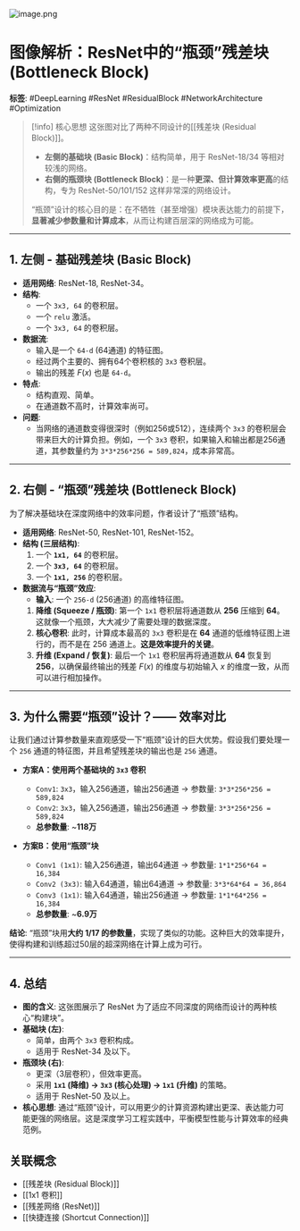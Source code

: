 ![image.png](https://cc-407-1376569927.cos.ap-guangzhou.myqcloud.com/cc-407-1376569927/images-obsidian/202509102010914.png)
# 图像解析：ResNet中的“瓶颈”残差块 (Bottleneck Block)

**标签**: #DeepLearning #ResNet #ResidualBlock #NetworkArchitecture #Optimization

> [!info] 核心思想
> 这张图对比了两种不同设计的[[残差块 (Residual Block)]]。
> - **左侧的基础块 (Basic Block)**：结构简单，用于 ResNet-18/34 等相对较浅的网络。
> - **右侧的瓶颈块 (Bottleneck Block)**：是一种**更深、但计算效率更高**的结构，专为 ResNet-50/101/152 这样非常深的网络设计。
>
> “瓶颈”设计的核心目的是：在不牺牲（甚至增强）模块表达能力的前提下，**显著减少参数量和计算成本**，从而让构建百层深的网络成为可能。

---

## 1. 左侧 - 基础残差块 (Basic Block)

- **适用网络**: ResNet-18, ResNet-34。
- **结构**:
    - 一个 `3x3, 64` 的卷积层。
    - 一个 `relu` 激活。
    - 一个 `3x3, 64` 的卷积层。
- **数据流**:
    - 输入是一个 `64-d` (64通道) 的特征图。
    - 经过两个主要的、拥有64个卷积核的 `3x3` 卷积层。
    - 输出的残差 $F(x)$ 也是 `64-d`。
- **特点**:
    - 结构直观、简单。
    - 在通道数不高时，计算效率尚可。
- **问题**:
    - 当网络的通道数变得很深时（例如256或512），连续两个 `3x3` 的卷积层会带来巨大的计算负担。例如，一个 `3x3` 卷积，如果输入和输出都是256通道，其参数量约为 `3*3*256*256 = 589,824`，成本非常高。

---

## 2. 右侧 - “瓶颈”残差块 (Bottleneck Block)

为了解决基础块在深度网络中的效率问题，作者设计了“瓶颈”结构。

- **适用网络**: ResNet-50, ResNet-101, ResNet-152。
- **结构 (三层结构)**:
    1.  一个 **`1x1, 64`** 的卷积层。
    2.  一个 **`3x3, 64`** 的卷积层。
    3.  一个 **`1x1, 256`** 的卷积层。
- **数据流与“瓶颈”效应**:
    - **输入**: 一个 `256-d` (256通道) 的高维特征图。
    1.  **降维 (Squeeze / 瓶颈)**: 第一个 `1x1` 卷积层将通道数从 **256** 压缩到 **64**。这就像一个瓶颈，大大减少了需要处理的数据深度。
    2.  **核心卷积**: 此时，计算成本最高的 `3x3` 卷积是在 **64** 通道的低维特征图上进行的，而不是在 256 通道上。**这是效率提升的关键**。
    3.  **升维 (Expand / 恢复)**: 最后一个 `1x1` 卷积层再将通道数从 **64** 恢复到 **256**，以确保最终输出的残差 $F(x)$ 的维度与初始输入 $x$ 的维度一致，从而可以进行相加操作。

---

## 3. 为什么需要“瓶颈”设计？—— 效率对比

让我们通过计算参数量来直观感受一下“瓶颈”设计的巨大优势。假设我们要处理一个 `256` 通道的特征图，并且希望残差块的输出也是 `256` 通道。

- **方案A：使用两个基础块的 `3x3` 卷积**
    - `Conv1`: `3x3`，输入256通道，输出256通道 -> 参数量: `3*3*256*256 = 589,824`
    - `Conv2`: `3x3`，输入256通道，输出256通道 -> 参数量: `3*3*256*256 = 589,824`
    - **总参数量**: ~**118万**

- **方案B：使用“瓶颈”块**
    - `Conv1 (1x1)`: 输入256通道，输出64通道 -> 参数量: `1*1*256*64 = 16,384`
    - `Conv2 (3x3)`: 输入64通道，输出64通道 -> 参数量: `3*3*64*64 = 36,864`
    - `Conv3 (1x1)`: 输入64通道，输出256通道 -> 参数量: `1*1*64*256 = 16,384`
    - **总参数量**: ~**6.9万**

**结论**: “瓶颈”块用**大约 1/17 的参数量**，实现了类似的功能。这种巨大的效率提升，使得构建和训练超过50层的超深网络在计算上成为可行。

---

## 4. 总结

- **图的含义**: 这张图展示了 ResNet 为了适应不同深度的网络而设计的两种核心“构建块”。
- **基础块 (左)**:
    - 简单，由两个 `3x3` 卷积构成。
    - 适用于 ResNet-34 及以下。
- **瓶颈块 (右)**:
    - 更深（3层卷积），但效率更高。
    - 采用 **`1x1` (降维) -> `3x3` (核心处理) -> `1x1` (升维)** 的策略。
    - 适用于 ResNet-50 及以上。
- **核心思想**: 通过“瓶颈”设计，可以用更少的计算资源构建出更深、表达能力可能更强的网络层。这是深度学习工程实践中，平衡模型性能与计算效率的经典范例。

## 关联概念
- [[残差块 (Residual Block)]]
- [[1x1 卷积]]
- [[残差网络 (ResNet)]]
- [[快捷连接 (Shortcut Connection)]]